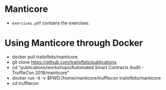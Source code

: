 # Manticore

- `exercises.pdf` contains the exercises.

# Using Manticore through Docker

- docker pull trailofbits/manticore
- git clone https://github.com/trailofbits/publications 
- cd "publications/workshops/Automated Smart Contracts Audit - TruffleCon 2018/manticore"
- docker run -it -v $PWD:/home/manticore/trufflecon trailofbits/manticore
- cd trufflecon

